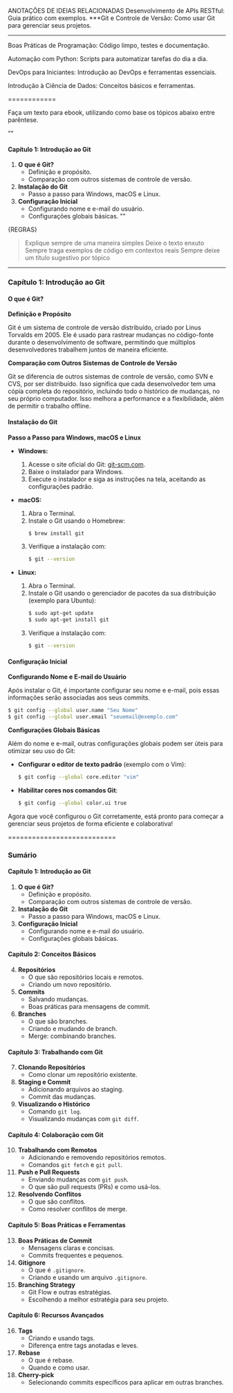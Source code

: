 
ANOTAÇÕES DE IDEIAS RELACIONADAS
Desenvolvimento de APIs RESTful: Guia prático com exemplos.
***Git e Controle de Versão: Como usar Git para gerenciar seus projetos.

---------------------------------------
Boas Práticas de Programação: Código limpo, testes e documentação.

Automação com Python: Scripts para automatizar tarefas do dia a dia.

DevOps para Iniciantes: Introdução ao DevOps e ferramentas essenciais.

Introdução à Ciência de Dados: Conceitos básicos e ferramentas.

============



Faça um texto para ebook, utilizando como base os tópicos abaixo entre parêntese.

""
#### Capítulo 1: Introdução ao Git
1. **O que é Git?**
   - Definição e propósito.
   - Comparação com outros sistemas de controle de versão.
2. **Instalação do Git**
   - Passo a passo para Windows, macOS e Linux.
3. **Configuração Inicial**
   - Configurando nome e e-mail do usuário.
   - Configurações globais básicas.
""

{REGRAS}
> Explique sempre de uma maneira simples
> Deixe o texto enxuto
> Sempre traga exemplos de código em contextos reais
> Sempre deixe um título sugestivo por tópico

----------------------

### Capítulo 1: Introdução ao Git

#### O que é Git?

**Definição e Propósito**

Git é um sistema de controle de versão distribuído, criado por Linus Torvalds em 2005. Ele é usado para rastrear mudanças no código-fonte durante o desenvolvimento de software, permitindo que múltiplos desenvolvedores trabalhem juntos de maneira eficiente.

**Comparação com Outros Sistemas de Controle de Versão**

Git se diferencia de outros sistemas de controle de versão, como SVN e CVS, por ser distribuído. Isso significa que cada desenvolvedor tem uma cópia completa do repositório, incluindo todo o histórico de mudanças, no seu próprio computador. Isso melhora a performance e a flexibilidade, além de permitir o trabalho offline.

#### Instalação do Git

**Passo a Passo para Windows, macOS e Linux**

- **Windows:**
  1. Acesse o site oficial do Git: [git-scm.com](https://git-scm.com/).
  2. Baixe o instalador para Windows.
  3. Execute o instalador e siga as instruções na tela, aceitando as configurações padrão.

- **macOS:**
  1. Abra o Terminal.
  2. Instale o Git usando o Homebrew:
     ```sh
     $ brew install git
     ```
  3. Verifique a instalação com:
     ```sh
     $ git --version
     ```

- **Linux:**
  1. Abra o Terminal.
  2. Instale o Git usando o gerenciador de pacotes da sua distribuição (exemplo para Ubuntu):
     ```sh
     $ sudo apt-get update
     $ sudo apt-get install git
     ```
  3. Verifique a instalação com:
     ```sh
     $ git --version
     ```

#### Configuração Inicial

**Configurando Nome e E-mail do Usuário**

Após instalar o Git, é importante configurar seu nome e e-mail, pois essas informações serão associadas aos seus commits.

```sh
$ git config --global user.name "Seu Nome"
$ git config --global user.email "seuemail@exemplo.com"
```

**Configurações Globais Básicas**

Além do nome e e-mail, outras configurações globais podem ser úteis para otimizar seu uso do Git:

- **Configurar o editor de texto padrão** (exemplo com o Vim):
  ```sh
  $ git config --global core.editor "vim"
  ```

- **Habilitar cores nos comandos Git**:
  ```sh
  $ git config --global color.ui true
  ```

Agora que você configurou o Git corretamente, está pronto para começar a gerenciar seus projetos de forma eficiente e colaborativa!





===========================



### Sumário

#### Capítulo 1: Introdução ao Git
1. **O que é Git?**
   - Definição e propósito.
   - Comparação com outros sistemas de controle de versão.
2. **Instalação do Git**
   - Passo a passo para Windows, macOS e Linux.
3. **Configuração Inicial**
   - Configurando nome e e-mail do usuário.
   - Configurações globais básicas.

#### Capítulo 2: Conceitos Básicos
4. **Repositórios**
   - O que são repositórios locais e remotos.
   - Criando um novo repositório.
5. **Commits**
   - Salvando mudanças.
   - Boas práticas para mensagens de commit.
6. **Branches**
   - O que são branches.
   - Criando e mudando de branch.
   - Merge: combinando branches.

#### Capítulo 3: Trabalhando com Git
7. **Clonando Repositórios**
   - Como clonar um repositório existente.
8. **Staging e Commit**
   - Adicionando arquivos ao staging.
   - Commit das mudanças.
9. **Visualizando o Histórico**
   - Comando `git log`.
   - Visualizando mudanças com `git diff`.

#### Capítulo 4: Colaboração com Git
10. **Trabalhando com Remotos**
    - Adicionando e removendo repositórios remotos.
    - Comandos `git fetch` e `git pull`.
11. **Push e Pull Requests**
    - Enviando mudanças com `git push`.
    - O que são pull requests (PRs) e como usá-los.
12. **Resolvendo Conflitos**
    - O que são conflitos.
    - Como resolver conflitos de merge.

#### Capítulo 5: Boas Práticas e Ferramentas
13. **Boas Práticas de Commit**
    - Mensagens claras e concisas.
    - Commits frequentes e pequenos.
14. **Gitignore**
    - O que é `.gitignore`.
    - Criando e usando um arquivo `.gitignore`.
15. **Branching Strategy**
    - Git Flow e outras estratégias.
    - Escolhendo a melhor estratégia para seu projeto.

#### Capítulo 6: Recursos Avançados
16. **Tags**
    - Criando e usando tags.
    - Diferença entre tags anotadas e leves.
17. **Rebase**
    - O que é rebase.
    - Quando e como usar.
18. **Cherry-pick**
    - Selecionando commits específicos para aplicar em outras branches.
